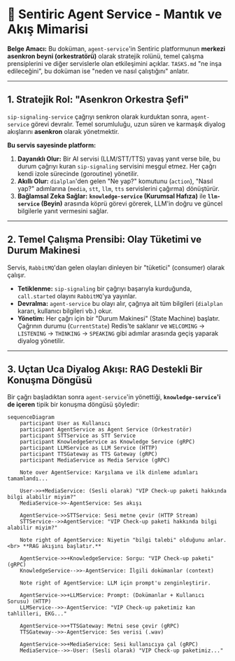 # 🧠 Sentiric Agent Service - Mantık ve Akış Mimarisi

**Belge Amacı:** Bu doküman, `agent-service`'in Sentiric platformunun **merkezi asenkron beyni (orkestratörü)** olarak stratejik rolünü, temel çalışma prensiplerini ve diğer servislerle olan etkileşimini açıklar. `TASKS.md` "ne inşa edileceğini", bu doküman ise "neden ve nasıl çalıştığını" anlatır.

---

## 1. Stratejik Rol: "Asenkron Orkestra Şefi"

`sip-signaling-service` çağrıyı senkron olarak kurduktan sonra, `agent-service` görevi devralır. Temel sorumluluğu, uzun süren ve karmaşık diyalog akışlarını **asenkron** olarak yönetmektir.

**Bu servis sayesinde platform:**
1.  **Dayanıklı Olur:** Bir AI servisi (LLM/STT/TTS) yavaş yanıt verse bile, bu durum çağrıyı kuran `sip-signaling` servisini meşgul etmez. Her çağrı kendi izole sürecinde (goroutine) yönetilir.
2.  **Akıllı Olur:** `dialplan`'den gelen "Ne yap?" komutunu (`action`), "Nasıl yap?" adımlarına (`media`, `stt`, `llm`, `tts` servislerini çağırma) dönüştürür.
3.  **Bağlamsal Zeka Sağlar:** **`knowledge-service` (Kurumsal Hafıza)** ile **`llm-service` (Beyin)** arasında köprü görevi görerek, LLM'in doğru ve güncel bilgilerle yanıt vermesini sağlar.

---

## 2. Temel Çalışma Prensibi: Olay Tüketimi ve Durum Makinesi

Servis, `RabbitMQ`'dan gelen olayları dinleyen bir "tüketici" (consumer) olarak çalışır.

*   **Tetiklenme:** `sip-signaling` bir çağrıyı başarıyla kurduğunda, `call.started` olayını `RabbitMQ`'ya yayınlar.
*   **Devralma:** `agent-service` bu olayı alır, çağrıya ait tüm bilgileri (`dialplan` kararı, kullanıcı bilgileri vb.) okur.
*   **Yönetim:** Her çağrı için bir "Durum Makinesi" (State Machine) başlatır. Çağrının durumu (`CurrentState`) Redis'te saklanır ve `WELCOMING` -> `LISTENING` -> `THINKING` -> `SPEAKING` gibi adımlar arasında geçiş yaparak diyalog yönetilir.

---

## 3. Uçtan Uca Diyalog Akışı: RAG Destekli Bir Konuşma Döngüsü

Bir çağrı başladıktan sonra `agent-service`'in yönettiği, **`knowledge-service`'i de içeren** tipik bir konuşma döngüsü şöyledir:

```mermaid
sequenceDiagram
    participant User as Kullanıcı
    participant AgentService as Agent Service (Orkestratör)
    participant STTService as STT Service
    participant KnowledgeService as Knowledge Service (gRPC)
    participant LLMService as LLM Service (HTTP)
    participant TTSGateway as TTS Gateway (gRPC)
    participant MediaService as Media Service (gRPC)

    Note over AgentService: Karşılama ve ilk dinleme adımları tamamlandı...

    User->>+MediaService: (Sesli olarak) "VIP Check-up paketi hakkında bilgi alabilir miyim?"
    MediaService->>-AgentService: Ses akışı

    AgentService->>STTService: Sesi metne çevir (HTTP Stream)
    STTService-->>AgentService: "VIP Check-up paketi hakkında bilgi alabilir miyim?"

    Note right of AgentService: Niyetin "bilgi talebi" olduğunu anlar. <br> **RAG akışını başlatır.**
    
    AgentService->>+KnowledgeService: Sorgu: "VIP Check-up paketi" (gRPC)
    KnowledgeService-->>-AgentService: İlgili dokümanlar (context)

    Note right of AgentService: LLM için prompt'u zenginleştirir.

    AgentService->>+LLMService: Prompt: (Dokümanlar + Kullanıcı Sorusu) (HTTP)
    LLMService-->>-AgentService: "VIP Check-up paketimiz kan tahlilleri, EKG..."
    
    AgentService->>+TTSGateway: Metni sese çevir (gRPC)
    TTSGateway-->>-AgentService: Ses verisi (.wav)

    AgentService->>+MediaService: Sesi kullanıcıya çal (gRPC)
    MediaService-->>-User: (Sesli olarak) "VIP Check-up paketimiz..."
```
